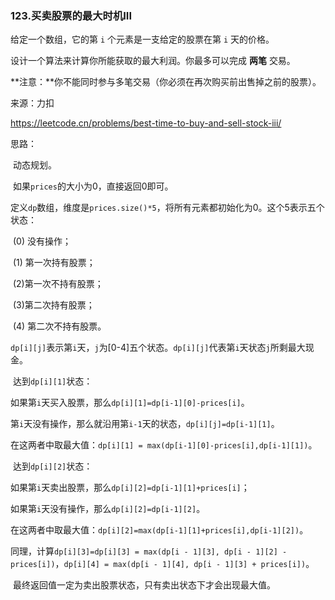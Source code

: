 ### 123.买卖股票的最大时机III

给定一个数组，它的第 `i` 个元素是一支给定的股票在第 `i` 天的价格。

设计一个算法来计算你所能获取的最大利润。你最多可以完成 **两笔** 交易。

**注意：**你不能同时参与多笔交易（你必须在再次购买前出售掉之前的股票）。

来源：力扣

https://leetcode.cn/problems/best-time-to-buy-and-sell-stock-iii/



思路：

​		动态规划。

​		如果`prices`的大小为0，直接返回0即可。

​		定义`dp`数组，维度是`prices.size()*5`，将所有元素都初始化为0。这个5表示五个状态：

​		(0) 没有操作；

​		(1) 第一次持有股票；

​		(2)第一次不持有股票；

​	    (3)第二次持有股票；

​		(4) 第二次不持有股票。

​		`dp[i][j]`表示第`i`天，`j`为[0-4]五个状态。`dp[i][j]`代表第`i`天状态`j`所剩最大现金。

​		达到`dp[i][1]`状态：

​				如果第`i`天买入股票，那么`dp[i][1]=dp[i-1][0]-prices[i]`。

​				第`i`天没有操作，那么就沿用第`i-1`天的状态，`dp[i][j]=dp[i-1][1]`。

​				在这两者中取最大值：`dp[i][1] = max(dp[i-1][0]-prices[i],dp[i-1][1])`。

​		达到`dp[i][2]`状态：

​				如果第`i`天卖出股票，那么`dp[i][2]=dp[i-1][1]+prices[i]`；

​				如果第`i`天没有操作，那么`dp[i][2]=dp[i-1][2]`。

​				在这两者中取最大值：`dp[i][2]=max(dp[i-1][1]+prices[i],dp[i-1][2])`。

​	同理，计算`dp[i][3]=dp[i][3] = max(dp[i - 1][3], dp[i - 1][2] - prices[i])`，`dp[i][4] = max(dp[i - 1][4], dp[i - 1][3] + prices[i])`。	

​				最终返回值一定为卖出股票状态，只有卖出状态下才会出现最大值。

​		